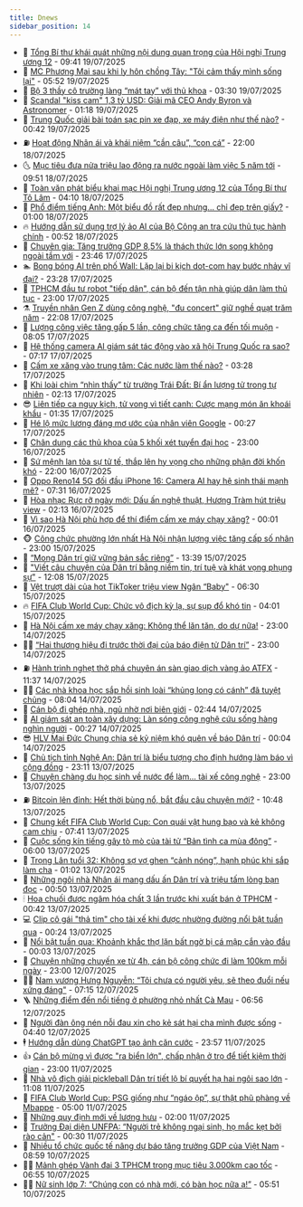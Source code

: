 ```yaml
---
title: Dnews
sidebar_position: 14
---
```


<!-- dantri-dnews:START -->
- 🤠 [Tổng Bí thư khái quát những nội dung quan trọng của Hội nghị Trung ương 12](https://dantri.com.vn/xa-hoi/tong-bi-thu-khai-quat-nhung-noi-dung-quan-trong-cua-hoi-nghi-trung-uong-12-20250719163741678.htm) - 09:41 19/07/2025
- 🌈 [MC Phương Mai sau khi ly hôn chồng Tây: &quot;Tôi cảm thấy mình sống lại&quot;](https://dantri.com.vn/giai-tri/mc-phuong-mai-sau-khi-ly-hon-chong-tay-toi-cam-thay-minh-song-lai-20250718115525785.htm) - 05:52 19/07/2025
- 🐎 [Bộ 3 thầy cô trường làng “mát tay” với thủ khoa](https://dantri.com.vn/giao-duc/bo-3-thay-co-truong-lang-mat-tay-voi-thu-khoa-20250719084747629.htm) - 03:30 19/07/2025
- 👹 [Scandal &quot;kiss cam&quot; 1,3 tỷ USD: Giải mã CEO Andy Byron và Astronomer](https://dantri.com.vn/kinh-doanh/scandal-kiss-cam-13-ty-usd-giai-ma-ceo-andy-byron-va-astronomer-20250718151002827.htm) - 01:18 19/07/2025
- 🫶 [Trung Quốc giải bài toán sạc pin xe đạp, xe máy điện như thế nào?](https://dantri.com.vn/o-to-xe-may/trung-quoc-giai-bai-toan-sac-pin-xe-dap-xe-may-dien-nhu-the-nao-20250718174001475.htm) - 00:42 19/07/2025
- ⛽️ [Hoạt động Nhân ái và khái niệm “cần câu”, “con cá”](https://dantri.com.vn/tam-long-nhan-ai/hoat-dong-nhan-ai-va-khai-niem-can-cau-con-ca-20250622130825045.htm) - 22:00 18/07/2025
- 🌜 [Mục tiêu đưa nửa triệu lao động ra nước ngoài làm việc 5 năm tới](https://dantri.com.vn/noi-vu/muc-tieu-dua-nua-trieu-lao-dong-ra-nuoc-ngoai-lam-viec-5-nam-toi-20250718161941667.htm) - 09:51 18/07/2025
- 💪 [Toàn văn phát biểu khai mạc Hội nghị Trung ương 12 của Tổng Bí thư Tô Lâm](https://dantri.com.vn/xa-hoi/toan-van-phat-bieu-khai-mac-hoi-nghi-trung-uong-12-cua-tong-bi-thu-to-lam-20250718110736902.htm) - 04:10 18/07/2025
- 🎊 [Phổ điểm tiếng Anh: Một biểu đồ rất đẹp nhưng… chỉ đẹp trên giấy?](https://dantri.com.vn/giao-duc/pho-diem-tieng-anh-mot-bieu-do-rat-dep-nhung-chi-dep-tren-giay-20250718071002077.htm) - 01:00 18/07/2025
- 🔥 [Hướng dẫn sử dụng trợ lý ảo AI của Bộ Công an tra cứu thủ tục hành chính](https://dantri.com.vn/cong-nghe/huong-dan-su-dung-tro-ly-ao-ai-cua-bo-cong-an-tra-cuu-thu-tuc-hanh-chinh-20250718030301447.htm) - 00:52 18/07/2025
- 👀 [Chuyên gia: Tăng trưởng GDP 8,5% là thách thức lớn song không ngoài tầm với](https://dantri.com.vn/kinh-doanh/chuyen-gia-tang-truong-gdp-85-la-thach-thuc-lon-song-khong-ngoai-tam-voi-20250717182918191.htm) - 23:46 17/07/2025
- 🏊 [Bong bóng AI trên phố Wall: Lặp lại bi kịch dot-com hay bước nhảy vĩ đại?](https://dantri.com.vn/kinh-doanh/bong-bong-ai-tren-pho-wall-lap-lai-bi-kich-dot-com-hay-buoc-nhay-vi-dai-20250718000715144.htm) - 23:28 17/07/2025
- 🥸 [TPHCM đầu tư robot &quot;tiếp dân&quot;, cán bộ đến tận nhà giúp dân làm thủ tục](https://dantri.com.vn/noi-vu/tphcm-dau-tu-robot-tiep-dan-can-bo-den-tan-nha-giup-dan-lam-thu-tuc-20250717164054098.htm) - 23:00 17/07/2025
- ⚗️ [Truyền nhân Gen Z dùng công nghệ, &quot;đu concert&quot; giữ nghề quạt trăm năm](https://dantri.com.vn/khoa-hoc/truyen-nhan-gen-z-dung-cong-nghe-du-concert-giu-nghe-quat-tram-nam-20250714100015839.htm) - 22:08 17/07/2025
- 🐲 [Lượng công việc tăng gấp 5 lần, công chức tăng ca đến tối muộn](https://dantri.com.vn/noi-vu/luong-cong-viec-tang-gap-5-lan-cong-chuc-tang-ca-den-toi-muon-20250717142657811.htm) - 08:05 17/07/2025
- 🌁 [Hệ thống camera AI giám sát tác động vào xã hội Trung Quốc ra sao?](https://dantri.com.vn/cong-nghe/he-thong-camera-ai-giam-sat-tac-dong-vao-xa-hoi-trung-quoc-ra-sao-20250717111317250.htm) - 07:17 17/07/2025
- 🧐 [Cấm xe xăng vào trung tâm: Các nước làm thế nào?](https://dantri.com.vn/kinh-doanh/cam-xe-xang-vao-trung-tam-cac-nuoc-lam-the-nao-20250716135111877.htm) - 03:28 17/07/2025
- 👹 [Khi loài chim “nhìn thấy” từ trường Trái Đất: Bí ẩn lượng tử trong tự nhiên](https://dantri.com.vn/khoa-hoc/khi-loai-chim-nhin-thay-tu-truong-trai-dat-bi-an-luong-tu-trong-tu-nhien-20250715124733875.htm) - 02:13 17/07/2025
- 😎 [Liên tiếp ca nguy kịch, tử vong vì tiết canh: Cược mạng món ăn khoái khẩu](https://dantri.com.vn/suc-khoe/lien-tiep-ca-nguy-kich-tu-vong-vi-tiet-canh-cuoc-mang-mon-an-khoai-khau-20250717082122946.htm) - 01:35 17/07/2025
- 🤭 [Hé lộ mức lương đáng mơ ước của nhân viên Google](https://dantri.com.vn/cong-nghe/he-lo-muc-luong-dang-mo-uoc-cua-nhan-vien-google-20250717023551339.htm) - 00:27 17/07/2025
- 🦣 [Chân dung các thủ khoa của 5 khối xét tuyển đại học](https://dantri.com.vn/giao-duc/chan-dung-cac-thu-khoa-cua-5-khoi-xet-tuyen-dai-hoc-20250716211001950.htm) - 23:00 16/07/2025
- 🙉 [Sứ mệnh lan tỏa sự tử tế, thắp lên hy vọng cho những phận đời khốn khó](https://dantri.com.vn/tam-long-nhan-ai/su-menh-lan-toa-su-tu-te-thap-len-hy-vong-cho-nhung-phan-doi-khon-kho-20250610173006844.htm) - 22:00 16/07/2025
- 🗽 [Oppo Reno14 5G đối đầu iPhone 16: Camera AI hay hệ sinh thái mạnh mẽ?](https://dantri.com.vn/cong-nghe/oppo-reno14-5g-doi-dau-iphone-16-camera-ai-hay-he-sinh-thai-manh-me-20250713223246079.htm) - 07:31 16/07/2025
- 🐻 [Hòa nhạc Rực rỡ ngày mới: Dấu ấn nghệ thuật, Hương Tràm hút triệu view](https://dantri.com.vn/giai-tri/hoa-nhac-ruc-ro-ngay-moi-dau-an-nghe-thuat-huong-tram-hut-trieu-view-20250714230836954.htm) - 02:13 16/07/2025
- 🫣 [Vì sao Hà Nội phù hợp để thí điểm cấm xe máy chạy xăng?](https://dantri.com.vn/xa-hoi/vi-sao-ha-noi-phu-hop-de-thi-diem-cam-xe-may-chay-xang-20250715151648323.htm) - 00:01 16/07/2025
- 🐵 [Công chức phường lớn nhất Hà Nội nhận lượng việc tăng cấp số nhân](https://dantri.com.vn/noi-vu/cong-chuc-phuong-lon-nhat-ha-noi-nhan-luong-viec-tang-cap-so-nhan-20250715094415861.htm) - 23:00 15/07/2025
- 🥷 [“Mong Dân trí giữ vững bản sắc riêng”](https://dantri.com.vn/xa-hoi/mong-dan-tri-giu-vung-ban-sac-rieng-20250715184046427.htm) - 13:39 15/07/2025
- 🐻 [&quot;Viết câu chuyện của Dân trí bằng niềm tin, trí tuệ và khát vọng phụng sự&quot;](https://dantri.com.vn/xa-hoi/viet-cau-chuyen-cua-dan-tri-bang-niem-tin-tri-tue-va-khat-vong-phung-su-20250715174614303.htm) - 12:08 15/07/2025
- 🥸 [Vệt trượt dài của hot TikToker triệu view Ngân “Baby&quot;](https://dantri.com.vn/doi-song/vet-truot-dai-cua-hot-tiktoker-trieu-view-ngan-baby-20250715111202631.htm) - 06:30 15/07/2025
- 🔥 [FIFA Club World Cup: Chức vô địch kỳ lạ, sự sụp đổ khó tin](https://dantri.com.vn/the-thao/fifa-club-world-cup-chuc-vo-dich-ky-la-su-sup-do-kho-tin-20250715013043549.htm) - 04:01 15/07/2025
- 🥰 [Hà Nội cấm xe máy chạy xăng: Không thể lăn tăn, do dự nữa!](https://dantri.com.vn/xa-hoi/ha-noi-cam-xe-may-chay-xang-khong-the-lan-tan-do-du-nua-20250714144451418.htm) - 23:00 14/07/2025
- 👨‍🏫 [“Hai thương hiệu đi trước thời đại của báo điện tử Dân trí”](https://dantri.com.vn/giao-duc/hai-thuong-hieu-di-truoc-thoi-dai-cua-bao-dien-tu-dan-tri-20250714094954475.htm) - 23:00 14/07/2025
- ⛽️ [Hành trình nghẹt thở phá chuyên án sàn giao dịch vàng ảo ATFX](https://dantri.com.vn/phap-luat/hanh-trinh-nghet-tho-pha-chuyen-an-san-giao-dich-vang-ao-atfx-20250714181221753.htm) - 11:37 14/07/2025
- 🧑‍💻 [Các nhà khoa học sắp hồi sinh loài “khủng long có cánh” đã tuyệt chủng](https://dantri.com.vn/khoa-hoc/cac-nha-khoa-hoc-sap-hoi-sinh-loai-khung-long-co-canh-da-tuyet-chung-20250714022925680.htm) - 08:04 14/07/2025
- 💪 [Cán bộ đi ghép nhà, ngủ nhờ nơi biên giới](https://dantri.com.vn/noi-vu/can-bo-di-ghep-nha-ngu-nho-noi-bien-gioi-20250714061414008.htm) - 02:44 14/07/2025
- 🔭 [AI giám sát an toàn xây dựng: Làn sóng công nghệ cứu sống hàng nghìn người](https://dantri.com.vn/cong-nghe/ai-giam-sat-an-toan-xay-dung-lan-song-cong-nghe-cuu-song-hang-nghin-nguoi-20250713220542792.htm) - 00:27 14/07/2025
- 😎 [HLV Mai Đức Chung chia sẻ kỷ niệm khó quên về báo Dân trí](https://dantri.com.vn/the-thao/hlv-mai-duc-chung-chia-se-ky-niem-kho-quen-ve-bao-dan-tri-20250613010611502.htm) - 00:04 14/07/2025
- 🦩 [Chủ tịch tỉnh Nghệ An: Dân trí là biểu tượng cho định hướng làm báo vì cộng đồng](https://dantri.com.vn/tam-long-nhan-ai/chu-tich-tinh-nghe-an-dan-tri-la-bieu-tuong-cho-dinh-huong-lam-bao-vi-cong-dong-20250617150548589.htm) - 23:11 13/07/2025
- 🐻 [Chuyện chàng du học sinh về nước để làm... tài xế công nghệ](https://dantri.com.vn/giao-duc/chuyen-chang-du-hoc-sinh-ve-nuoc-de-lam-tai-xe-cong-nghe-20250713155003727.htm) - 23:00 13/07/2025
- ⛽️ [Bitcoin lên đỉnh: Hết thời bùng nổ, bắt đầu câu chuyện mới?](https://dantri.com.vn/kinh-doanh/bitcoin-len-dinh-het-thoi-bung-no-bat-dau-cau-chuyen-moi-20250712192006619.htm) - 10:48 13/07/2025
- 📝 [Chung kết FIFA Club World Cup: Con quái vật hung bạo và kẻ không cam chịu](https://dantri.com.vn/the-thao/chung-ket-fifa-club-world-cup-con-quai-vat-hung-bao-va-ke-khong-cam-chiu-20250713011651622.htm) - 07:41 13/07/2025
- 💯 [Cuộc sống kín tiếng gây tò mò của tài tử “Bản tình ca mùa đông”](https://dantri.com.vn/giai-tri/cuoc-song-kin-tieng-gay-to-mo-cua-tai-tu-ban-tinh-ca-mua-dong-20250710142225267.htm) - 06:00 13/07/2025
- 🤠 [Trọng Lân tuổi 32: Không sợ vợ ghen “cảnh nóng”, hạnh phúc khi sắp làm cha](https://dantri.com.vn/giai-tri/trong-lan-tuoi-32-khong-so-vo-ghen-canh-nong-hanh-phuc-khi-sap-lam-cha-20250709132810023.htm) - 01:02 13/07/2025
- 🧐 [Những ngôi nhà Nhân ái mang dấu ấn Dân trí và triệu tấm lòng bạn đọc](https://dantri.com.vn/tam-long-nhan-ai/nhung-ngoi-nha-nhan-ai-mang-dau-an-dan-tri-va-trieu-tam-long-ban-doc-20250710225447145.htm) - 00:50 13/07/2025
- 🕯 [Hoa chuối được ngâm hóa chất 3 lần trước khi xuất bán ở TPHCM](https://dantri.com.vn/phap-luat/hoa-chuoi-duoc-ngam-hoa-chat-3-lan-truoc-khi-xuat-ban-o-tphcm-20250708144126542.htm) - 00:42 13/07/2025
- 💻 [Clip cô gái &quot;thả tim&quot; cho tài xế khi được nhường đường nổi bật tuần qua](https://dantri.com.vn/cong-nghe/clip-co-gai-tha-tim-cho-tai-xe-khi-duoc-nhuong-duong-noi-bat-tuan-qua-20250706033616816.htm) - 00:24 13/07/2025
- 🌋 [Nổi bật tuần qua: Khoảnh khắc thợ lặn bất ngờ bị cá mập cắn vào đầu](https://dantri.com.vn/khoa-hoc/noi-bat-tuan-qua-khoanh-khac-tho-lan-bat-ngo-bi-ca-map-can-vao-dau-20250713010447536.htm) - 00:03 13/07/2025
- 🤖 [Chuyện những chuyến xe từ 4h, cán bộ công chức đi làm 100km mỗi ngày](https://dantri.com.vn/lao-dong-viec-lam/chuyen-nhung-chuyen-xe-tu-4h-can-bo-cong-chuc-di-lam-100km-moi-ngay-20250709141920896.htm) - 23:00 12/07/2025
- 🧑‍💻 [Nam vương Hưng Nguyễn: “Tôi chưa có người yêu, sẽ theo đuổi nếu xứng đáng&quot;](https://dantri.com.vn/giai-tri/nam-vuong-hung-nguyen-toi-chua-co-nguoi-yeu-se-theo-duoi-neu-xung-dang-20250705103941890.htm) - 07:15 12/07/2025
- 🪜 [Những điểm đến nổi tiếng ở phường nhỏ nhất Cà Mau](https://dantri.com.vn/du-lich/nhung-diem-den-noi-tieng-o-phuong-nho-nhat-ca-mau-20250709220001692.htm) - 06:56 12/07/2025
- 🚀 [Người đàn ông nén nỗi đau xin cho kẻ sát hại cha mình được sống](https://dantri.com.vn/phap-luat/nguoi-dan-ong-nen-noi-dau-xin-cho-ke-sat-hai-cha-minh-duoc-song-20250710160622966.htm) - 04:40 12/07/2025
- 🕴 [Hướng dẫn dùng ChatGPT tạo ảnh căn cước](https://dantri.com.vn/cong-nghe/huong-dan-dung-chatgpt-tao-anh-can-cuoc-20250709002144072.htm) - 23:57 11/07/2025
- 👍 [Cán bộ mừng vì được &quot;ra biển lớn&quot;, chấp nhận ở trọ để tiết kiệm thời gian](https://dantri.com.vn/lao-dong-viec-lam/can-bo-mung-vi-duoc-ra-bien-lon-chap-nhan-o-tro-de-tiet-kiem-thoi-gian-20250709192451534.htm) - 23:00 11/07/2025
- 🥳 [Nhà vô địch giải pickleball Dân trí tiết lộ bí quyết hạ hai ngôi sao lớn](https://dantri.com.vn/the-thao/nha-vo-dich-giai-pickleball-dan-tri-tiet-lo-bi-quyet-ha-hai-ngoi-sao-lon-20250711113242700.htm) - 11:08 11/07/2025
- 🥳 [FIFA Club World Cup: PSG giống như “ngáo ộp”, sự thật phũ phàng về Mbappe](https://dantri.com.vn/the-thao/fifa-club-world-cup-psg-giong-nhu-ngao-op-su-that-phu-phang-ve-mbappe-20250710230944700.htm) - 05:00 11/07/2025
- 🦩 [Những quy định mới về lương hưu](https://dantri.com.vn/lao-dong-viec-lam/nhung-quy-dinh-moi-ve-luong-huu-20250711011417949.htm) - 02:00 11/07/2025
- 🗽 [Trưởng Đại diện UNFPA: “Người trẻ không ngại sinh, họ mắc kẹt bởi rào cản&quot;](https://dantri.com.vn/suc-khoe/truong-dai-dien-unfpa-nguoi-tre-khong-ngai-sinh-ho-mac-ket-boi-rao-can-20250710180935964.htm) - 00:30 11/07/2025
- 🤖 [Nhiều tổ chức quốc tế nâng dự báo tăng trưởng GDP của Việt Nam](https://dantri.com.vn/kinh-doanh/nhieu-to-chuc-quoc-te-nang-du-bao-tang-truong-gdp-cua-viet-nam-20250710074425806.htm) - 08:59 10/07/2025
- 🧑‍🏫 [Mảnh ghép Vành đai 3 TPHCM trong mục tiêu 3.000km cao tốc](https://dantri.com.vn/xa-hoi/manh-ghep-vanh-dai-3-tphcm-trong-muc-tieu-3000km-cao-toc-20250629160031674.htm) - 06:55 10/07/2025
- 👨‍🏫 [Nữ sinh lớp 7: “Chúng con có nhà mới, có bàn học nữa ạ!”](https://dantri.com.vn/tam-long-nhan-ai/nu-sinh-lop-7-chung-con-co-nha-moi-co-ban-hoc-nua-a-20250705123739917.htm) - 05:51 10/07/2025<!-- dantri-dnews:END -->

